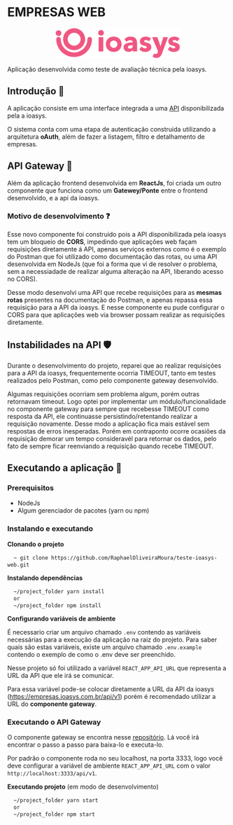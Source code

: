 # EMPRESAS WEB

<p align="center">
  <img src="./.github/logo-ioasys-pink.png"/>
</p>

Aplicação desenvolvida como teste de avaliação técnica pela ioasys.

## Introdução 👀

A aplicação consiste em uma interface integrada a uma [API](https://empresas.ioasys.com.br/api/v1) disponibilizada pela a ioasys.

O sistema conta com uma etapa de autenticação construida utilizando a arquitetura **oAuth**, além de fazer a listagem, filtro e detalhamento de empresas.

## API Gateway 🔗

Além da aplicação frontend desenvolvida em **ReactJs**, foi criada um outro componente que funciona como um **Gatewey/Ponte** entre o frontend desenvolvido, e a api da ioasys.

### Motivo de desenvolvimento ❓

Esse novo componente foi construido pois a API disponibilizada pela ioasys tem um bloqueio de **CORS**, impedindo que aplicações web façam requisições diretamente á API, apenas serviços externos como é o exemplo do Postman que foi utilizado como documentação das rotas, ou uma API desenvolvida em NodeJs (que foi a forma que vi de resolver o problema, sem a necessiadade de realizar alguma alteração na API, liberando acesso no CORS).

Desse modo desenvolvi uma API que recebe requisições para as **mesmas rotas** presentes na documentação do Postman, e apenas repassa essa requisição para a API da ioasys. E nesse componente eu pude configurar o CORS para que aplicações web via browser possam realizar as requisições diretamente.

## Instabilidades na API 🛡️

Durante o desenvolvimento do projeto, reparei que ao realizar requisições para a API da ioasys, frequentemente ocorria TIMEOUT, tanto em testes realizados pelo Postman, como pelo componente gateway desenvolvido.

Algumas requisições ocorriam sem problema algum, porém outras retornavam timeout. Logo optei por implementar um módulo/funcionalidade no componente gateway para sempre que recebesse TIMEOUT como resposta da API, ele continuasse persistindo/retentando realizar a requisição novamente. Desse modo a aplicação fica mais estável sem respostas de erros inesperadas. Porém em contraponto ocorre ocasiões da requisição demorar um tempo consideravél para retornar os dados, pelo fato de sempre ficar reenviando a requisição quando recebe TIMEOUT.

## Executando a aplicação 🚀

### Prerequisitos

- NodeJs
- Algum gerenciador de pacotes (yarn ou npm)

### Instalando e executando

**Clonando o projeto**

```
  ~ git clone https://github.com/RaphaelOliveiraMoura/teste-ioasys-web.git
```

**Instalando dependências**

```
  ~/project_folder yarn install
  or
  ~/project_folder npm install
```

**Configurando variáveis de ambiente**

É necessario criar um arquivo chamado `.env` contendo as variáveis necessárias para a execução da aplicação na raiz do projeto. Para saber quais são estas variáveis, existe um arquivo chamado `.env.example` contendo o exemplo de como o .env deve ser preenchido.

Nesse projeto só foi utilizado a variável `REACT_APP_API_URL` que representa a URL da API que ele irá se comunicar.

Para essa variável pode-se colocar diretamente a URL da API da ioasys (https://empresas.ioasys.com.br/api/v1) porém é recomendado utilizar a URL do **componente gateway**.

### Executando o API Gateway

O componente gateway se encontra nesse [repositório](https://github.com/RaphaelOliveiraMoura/teste-ioasys-api-gatwey.git). Lá você irá encontrar o passo a passo para baixa-lo e executa-lo.

Por padrão o componente roda no seu localhost, na porta 3333, logo você deve configurar a variável de ambiente `REACT_APP_API_URL` com o valor `http://localhost:3333/api/v1`.

**Executando projeto** (em modo de desenvolvimento)

```
  ~/project_folder yarn start
  or
  ~/project_folder npm start
```
